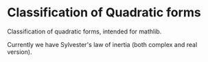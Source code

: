 # Classification of Quadratic forms
Classification of quadratic forms, intended for mathlib. 

Currently we have Sylvester's law of inertia (both complex and real version). 
